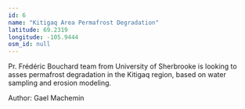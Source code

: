 ```yaml
---
id: 6
name: "Kitigaq Area Permafrost Degradation"
latitude: 69.2319
longitude: -105.9444
osm_id: null
---
```


Pr. Frédéric Bouchard team from University of Sherbrooke is looking to asses  permafrost degradation in the Kitigaq region, based on water sampling and  erosion modeling.

Author: Gael Machemin
